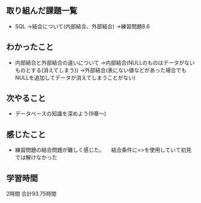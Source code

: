## 取り組んだ課題一覧
- SQL
  →結合について(内部結合、外部結合)
  →練習問題8.6
## わかったこと
- 内部結合と外部結合の違いについて
  →内部結合(NULLのものはデータがないものとする(消えてしまう))
  →外部結合(表にない値などがあった場合でもNULLを追加してデータが消えてしまうことがない)
## 次やること 
- データベースの知識を深めよう(9章〜)
## 感じたこと
- 練習問題の結合問題が難しく感じた。
  　結合条件に<>を使用していて初見では解けなかった


## 学習時間
2時間
合計93.75時間

